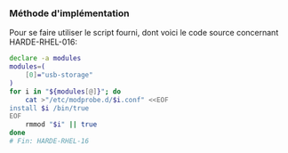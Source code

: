 ### Méthode d'implémentation
Pour se faire utiliser le script fourni, dont voici le code source concernant HARDE-RHEL-016:
```bash
declare -a modules
modules=(
    [0]="usb-storage"
)
for i in "${modules[@]}"; do
    cat >"/etc/modprobe.d/$i.conf" <<EOF
install $i /bin/true
EOF
    rmmod "$i" || true
done
# Fin: HARDE-RHEL-16
```
